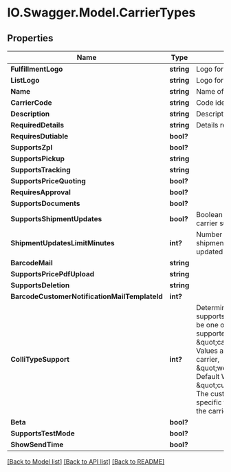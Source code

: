 # IO.Swagger.Model.CarrierTypes
## Properties

Name | Type | Description | Notes
------------ | ------------- | ------------- | -------------
**FulfillmentLogo** | **string** | Logo for the carrier | [optional] 
**ListLogo** | **string** | Logo for the carrier | [optional] 
**Name** | **string** | Name of the carrier | [optional] 
**CarrierCode** | **string** | Code identifying the carrier | [optional] 
**Description** | **string** | Description of the carrier | [optional] 
**RequiredDetails** | **string** | Details required to use the carrier | [optional] 
**RequiresDutiable** | **bool?** |  | [optional] 
**SupportsZpl** | **bool?** |  | [optional] 
**SupportsPickup** | **string** |  | [optional] 
**SupportsTracking** | **string** |  | [optional] 
**SupportsPriceQuoting** | **bool?** |  | [optional] 
**RequiresApproval** | **bool?** |  | [optional] 
**SupportsDocuments** | **bool?** |  | [optional] 
**SupportsShipmentUpdates** | **bool?** | Boolean indicating wether the carrier supports shipment updates | [optional] 
**ShipmentUpdatesLimitMinutes** | **int?** | Number of minutes before shipment time a shipment can be updated | [optional] 
**BarcodeMail** | **string** |  | [optional] 
**SupportsPricePdfUpload** | **string** |  | [optional] 
**SupportsDeletion** | **string** |  | [optional] 
**BarcodeCustomerNotificationMailTemplateId** | **int?** |  | [optional] 
**ColliTypeSupport** | **int?** | Determines whether the carrier supports colli types.Values should be one of the following. null: Not supported, \&quot;carrier_provided\&quot;: Values are determined by the carrier, \&quot;webshipper_provided\&quot;: Default Webshipper colli types, \&quot;customer_provided\&quot;: The customer can input colli types specific to their aggreement with the carrier. | [optional] 
**Beta** | **bool?** |  | [optional] 
**SupportsTestMode** | **bool?** |  | [optional] 
**ShowSendTime** | **bool?** |  | [optional] 

[[Back to Model list]](../README.md#documentation-for-models) [[Back to API list]](../README.md#documentation-for-api-endpoints) [[Back to README]](../README.md)


